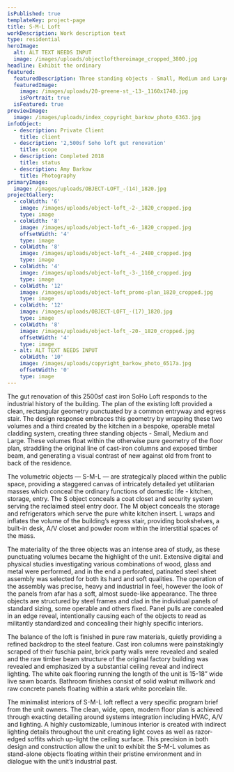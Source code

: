 ```yaml
---
isPublished: true
templateKey: project-page
title: S-M-L Loft
workDescription: Work description text
type: residential
heroImage:
  alt: ALT TEXT NEEDS INPUT
  image: /images/uploads/objectloftheroimage_cropped_3800.jpg
headline: Exhibit the ordinary
featured:
  featuredDescription: Three standing objects - Small, Medium and Large - conceal the ordinary functions of domestic living
  featuredImage:
    image: /images/uploads/20-greene-st_-13-_1160x1740.jpg
    isPortrait: true
  isFeatured: true
previewImage:
  image: /images/uploads/index_copyright_barkow_photo_6363.jpg
infoObject:
  - description: Private Client
    title: client
  - description: '2,500sf Soho loft gut renovation'
    title: scope
  - description: Completed 2018
    title: status
  - description: Amy Barkow
    title: Photography
primaryImage:
  image: /images/uploads/OBJECT-LOFT_-(14)_1820.jpg
projectGallery:
  - colWidth: '6'
    image: /images/uploads/object-loft_-2-_1820_cropped.jpg
    type: image
  - colWidth: '8'
    image: /images/uploads/object-loft_-6-_1820_cropped.jpg
    offsetWidth: '4'
    type: image
  - colWidth: '8'
    image: /images/uploads/object-loft_-4-_2480_cropped.jpg
    type: image
  - colWidth: '4'
    image: /images/uploads/object-loft_-3-_1160_cropped.jpg
    type: image
  - colWidth: '12'
    image: /images/uploads/object-loft_promo-plan_1820_cropped.jpg
    type: image
  - colWidth: '12'
    image: /images/uploads/OBJECT-LOFT_-(17)_1820.jpg
    type: image
  - colWidth: '8'
    image: /images/uploads/object-loft_-20-_1820_cropped.jpg
    offsetWidth: '4'
    type: image
  - alt: ALT TEXT NEEDS INPUT
    colWidth: '10'
    image: /images/uploads/copyright_barkow_photo_6517a.jpg
    offsetWidth: '0'
    type: image
---
```

The gut renovation of this 2500sf cast iron SoHo Loft responds to the industrial history of the building. The plan of the existing loft provided a clean, rectangular geometry punctuated by a common entryway and egress stair. The design response embraces this geometry by wrapping these two volumes and a third created by the kitchen in a bespoke, operable metal cladding system, creating three standing objects - Small, Medium and Large. These volumes float within the otherwise pure geometry of the floor plan, straddling the original line of cast-iron columns and exposed timber beam, and generating a visual contrast of new against old from front to back of the residence.

The volumetric objects — S-M-L — are strategically placed within the public space, providing a staggered canvas of intricately detailed yet utilitarian masses which conceal the ordinary functions of domestic life - kitchen, storage, entry. The S object conceals a coat closet and security system serving the reclaimed steel entry door. The M object conceals the storage and refrigerators which serve the pure white kitchen insert. L wraps and inflates the volume of the building’s egress stair, providing bookshelves, a built-in desk, A/V closet and powder room within the interstitial spaces of the mass.

The materiality of the three objects was an intense area of study, as these punctuating volumes became the highlight of the unit. Extensive digital and physical studies investigating various combinations of wood, glass and metal were performed, and in the end a perforated, patinated steel sheet assembly was selected for both its hard and soft qualities. The operation of the assembly was precise, heavy and industrial in feel, however the look of the panels from afar has a soft, almost suede-like appearance. The three objects are structured by steel frames and clad in the individual panels of standard sizing, some operable and others fixed. Panel pulls are concealed in an edge reveal, intentionally causing each of the objects to read as militantly standardized and concealing their highly specific interiors.

The balance of the loft is finished in pure raw materials, quietly providing a refined backdrop to the steel feature. Cast iron columns were painstakingly scraped of their fuschia paint, brick party walls were revealed and sealed and the raw timber beam structure of the original factory building was revealed and emphasized by a substantial ceiling reveal and indirect lighting. The white oak flooring running the length of the unit is 15-18” wide live sawn boards. Bathroom finishes consist of solid walnut millwork and raw concrete panels floating within a stark white porcelain tile.

The minimalist interiors of S-M-L loft reflect a very specific program brief from the unit owners. The clean, wide, open, modern floor plan is achieved through exacting detailing around systems integration including HVAC, A/V and lighting. A highly customizable, luminous interior is created with indirect lighting details throughout the unit creating light coves as well as razor-edged soffits which up-light the ceiling surface. This precision in both design and construction allow the unit to exhibit the S-M-L volumes as stand-alone objects floating within their pristine environment and in dialogue with the unit’s industrial past.

